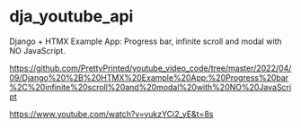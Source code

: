 # dja_youtube_api
Django + HTMX Example App: Progress bar, infinite scroll and modal with NO JavaScript.

https://github.com/PrettyPrinted/youtube_video_code/tree/master/2022/04/09/Django%20%2B%20HTMX%20Example%20App:%20Progress%20bar%2C%20infinite%20scroll%20and%20modal%20with%20NO%20JavaScript

https://www.youtube.com/watch?v=vukzYCi2_yE&t=8s
